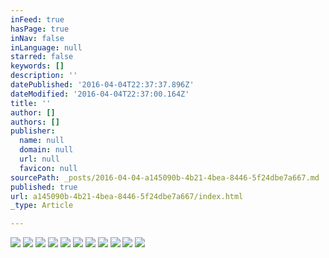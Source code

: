 ```yaml
---
inFeed: true
hasPage: true
inNav: false
inLanguage: null
starred: false
keywords: []
description: ''
datePublished: '2016-04-04T22:37:37.896Z'
dateModified: '2016-04-04T22:37:00.164Z'
title: ''
author: []
authors: []
publisher:
  name: null
  domain: null
  url: null
  favicon: null
sourcePath: _posts/2016-04-04-a145090b-4b21-4bea-8446-5f24dbe7a667.md
published: true
url: a145090b-4b21-4bea-8446-5f24dbe7a667/index.html
_type: Article

---
```

![](https://the-grid-user-content.s3-us-west-2.amazonaws.com/1555ca73-5d8b-44b0-97a5-9c7f10e9cbdc.jpg)
![](https://the-grid-user-content.s3-us-west-2.amazonaws.com/b920885f-a692-4b1f-ac84-146933582cbf.jpg)
![](https://the-grid-user-content.s3-us-west-2.amazonaws.com/6b092222-184f-49a4-96c5-20b327823361.jpg)
![](https://the-grid-user-content.s3-us-west-2.amazonaws.com/04956be4-4777-495d-bb75-237220c8f49c.jpg)
![](https://the-grid-user-content.s3-us-west-2.amazonaws.com/24880289-ad6a-4ebb-b8b2-e5cd3456831b.jpg)
![](https://the-grid-user-content.s3-us-west-2.amazonaws.com/b255accd-b835-4c18-ac45-e2128c2f70be.jpg)
![](https://the-grid-user-content.s3-us-west-2.amazonaws.com/59b56d75-f2ab-43c4-be09-47a35be03eef.jpg)
![](https://the-grid-user-content.s3-us-west-2.amazonaws.com/b0780851-1582-416d-9ce5-86341ecf5cf2.jpg)
![](https://the-grid-user-content.s3-us-west-2.amazonaws.com/ba5cf405-9123-4826-a424-32ced2df056d.jpg)
![](https://the-grid-user-content.s3-us-west-2.amazonaws.com/4281f967-a674-46dc-ba3d-622fa177249e.jpg)
![](https://the-grid-user-content.s3-us-west-2.amazonaws.com/7172fa39-f422-465a-b65c-dd90e461b367.jpg)